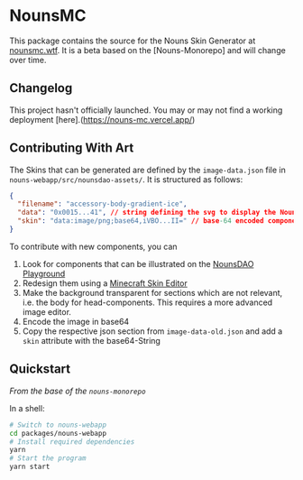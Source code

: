# NounsMC

This package contains the source for the Nouns Skin Generator at [nounsmc.wtf](https://nounsmc.wtf). It is a beta based on the [Nouns-Monorepo] and will change over time.

## Changelog

This project hasn't officially launched. You may or may not find a working deployment [here].(https://nouns-mc.vercel.app/)

## Contributing With Art

The Skins that can be generated are defined by the `image-data.json` file in `nouns-webapp/src/nounsdao-assets/`. It is structured as follows:

```json
{
  "filename": "accessory-body-gradient-ice",
  "data": "0x0015...41", // string defining the svg to display the Noun
  "skin": "data:image/png;base64,iVBO...II=" // base-64 encoded component
}
```

To contribute with new components, you can
1. Look for components that can be illustrated on the [NounsDAO Playground]()
2. Redesign them using a [Minecraft Skin Editor]()
3. Make the background transparent for sections which are not relevant, i.e. the body for head-components. This requires a more advanced image editor.
4. Encode the image in base64
5. Copy the respective json section from `image-data-old.json` and add a `skin` attribute with the base64-String

## Quickstart

_From the base of the `nouns-monorepo`_

In a shell:

```sh
# Switch to nouns-webapp
cd packages/nouns-webapp
# Install required dependencies
yarn
# Start the program
yarn start
```
